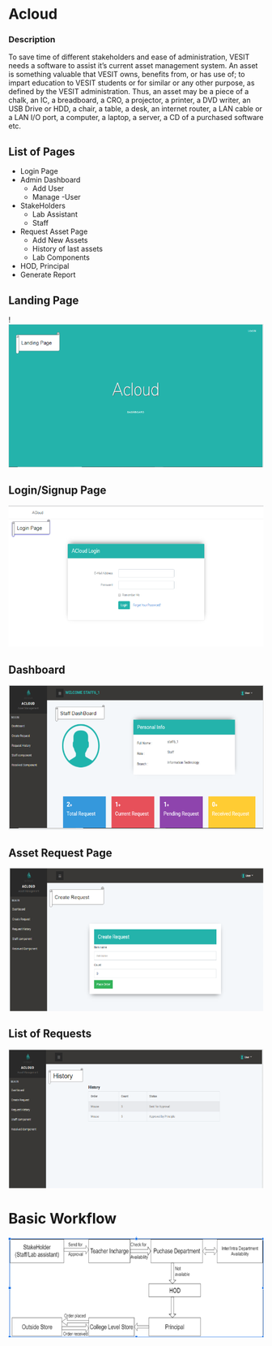 # Acloud

### Description

To save time of different stakeholders and ease of administration, VESIT needs a software to assist it’s current asset management system. An asset is something valuable that VESIT owns, benefits from, or has use of; to impart education to VESIT students or for similar or any other purpose, as defined by the VESIT administration. Thus, an asset may be a piece of a chalk, an IC, a breadboard, a CRO, a projector, a printer, a DVD writer, an USB Drive or HDD, a chair, a table, a desk,  an internet router, a LAN cable or a LAN I/O port, a computer, a laptop, a server, a CD of a purchased software etc.





## List of Pages
* Login Page
* Admin Dashboard
  * Add User
  * Manage -User
* StakeHolders
  * Lab Assistant
  * Staff
* Request Asset Page
  * Add New Assets
  * History of last assets
  * Lab Components
* HOD, Principal
* Generate Report 

## Landing Page
!![GitHub Logo](/images1/Capture2.PNG)

## Login/Signup Page
![GitHub Logo](/images1/Capture3.PNG)

## Dashboard
![GitHub Logo](/images1/Capture4.PNG)

## Asset Request Page
![GitHub Logo](/images1/Capture5.PNG)

## List of Requests
![GitHub Logo](/images1/Capture6.PNG)


# Basic Workflow
![GitHub Logo](/images1/Capture.PNG)
